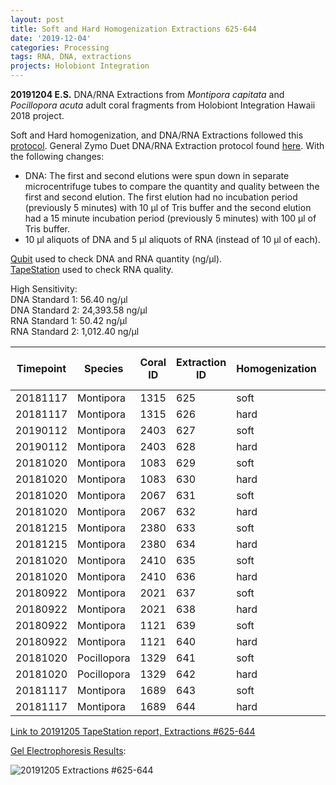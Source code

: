 ```yaml
---
layout: post
title: Soft and Hard Homogenization Extractions 625-644
date: '2019-12-04'
categories: Processing
tags: RNA, DNA, extractions
projects: Holobiont Integration
---
```


**20191204 E.S.**
DNA/RNA Extractions from *Montipora capitata* and *Pocillopora acuta* adult coral fragments from Holobiont Integration Hawaii 2018 project.  

Soft and Hard homogenization, and DNA/RNA Extractions followed this [protocol](https://github.com/emmastrand/EmmaStrand_Notebook/blob/master/_posts/2019-06-05-Soft-and-Hard-Homogenization-Protocol.md). General Zymo Duet DNA/RNA Extraction protocol found [here](https://github.com/emmastrand/EmmaStrand_Notebook/blob/master/_posts/2019-05-31-Zymo-Duet-RNA-DNA-Extraction-Protocol.md). With the following changes:  
- DNA: The first and second elutions were spun down in separate microcentrifuge tubes to compare the quantity and quality between the first and second elution. The first elution had no incubation period (previously 5 minutes) with 10 μl of Tris buffer and the second elution had a 15 minute incubation period (previously 5 minutes) with 100 μl of Tris buffer.  
- 10 μl aliquots of DNA and 5 μl aliquots of RNA (instead of 10 μl of each).  


[Qubit](https://github.com/emmastrand/EmmaStrand_Notebook/blob/master/_posts/2019-05-31-Qubit-Protocol.md) used to check DNA and RNA quantity (ng/μl).  
[TapeStation](https://github.com/emmastrand/EmmaStrand_Notebook/blob/master/_posts/2019-05-31-TapeStation-Protocol.md) used to check RNA quality.

High Sensitivity:  
DNA Standard 1:  56.40 ng/μl  
DNA Standard 2:  24,393.58 ng/μl  
RNA Standard 1:  50.42 ng/μl  
RNA Standard 2:  1,012.40 ng/μl

| Timepoint | Species     | Coral ID | Extraction ID | Homogenization | DNA Reading 1 | DNA Reading 2 | Average DNA ng/μl | RNA Reading 1 | RNA Reading 2 | Average RNA ng/μl | RIN |
|-----------|-------------|----------|---------------|----------------|---------------|---------------|-------------------|---------------|---------------|-------------------|-----|
| 20181117  | Montipora   | 1315     | 625           | soft           | 43.8          | 43.6          | 43.7              | 23.8          | 23.6          | 23.7              | 8.5 |
| 20181117  | Montipora   | 1315     | 626           | hard           | 23.8          | 23.8          | 23.8              | 14.9          | 14.8          | 14.85             | NA  |
| 20190112  | Montipora   | 2403     | 627           | soft           | 24.8          | 24.8          | 24.8              | 7.64          | 7.7           | 7.67              | **  |
| 20190112  | Montipora   | 2403     | 628           | hard           | 15.9          | 15.9          | 15.9              | 6.62          | 6.72          | 6.67              | NA  |
| 20181020  | Montipora   | 1083     | 629           | soft           | 21.8          | 21.8          | 21.8              | 15.3          | 15.4          | 15.35             | 8.6 |
| 20181020  | Montipora   | 1083     | 630           | hard           | 25.4          | 25.4          | 25.4              | 9.08          | 9.12          | 9.1               | NA  |
| 20181020  | Montipora   | 2067     | 631           | soft           | 16.1          | 16.1          | 16.1              | 8.4           | 8.46          | 8.43              | 8.4 |
| 20181020  | Montipora   | 2067     | 632           | hard           | 18.6          | 18.4          | 18.5              | 6.56          | 6.52          | 6.54              | NA  |
| 20181215  | Montipora   | 2380     | 633           | soft           | 23.2          | 23            | 23.1              | 18.9          | 18.8          | 18.85             | 8.8 |
| 20181215  | Montipora   | 2380     | 634           | hard           | 22.4          | 22.4          | 22.4              | 14.6          | 14.6          | 14.6              | NA  |
| 20181020  | Montipora   | 2410     | 635           | soft           | 35.8          | 35.6          | 35.7              | 12.1          | 12.1          | 12.1              | 8.5 |
| 20181020  | Montipora   | 2410     | 636           | hard           | 18.2          | 18.2          | 18.2              | 8.68          | 8.6           | 8.64              | NA  |
| 20180922  | Montipora   | 2021     | 637           | soft           | 51.2          | 51.2          | 51.2              | 17.7          | 17.6          | 17.65             | 8.5 |
| 20180922  | Montipora   | 2021     | 638           | hard           | 11.1          | 11            | 11.05             | 16.4          | 16.3          | 16.35             | NA  |
| 20180922  | Montipora   | 1121     | 639           | soft           | 30.2          | 30            | 30.1              | 16.9          | 16.9          | 16.9              | 8.7 |
| 20180922  | Montipora   | 1121     | 640           | hard           | 20.4          | 20.4          | 20.4              | 10.8          | 10.8          | 10.8              | NA  |
| 20181020  | Pocillopora | 1329     | 641           | soft           | 41.8          | 41.6          | 41.7              | 48            | 48            | 48                | 8.7 |
| 20181020  | Pocillopora | 1329     | 642           | hard           | 48.2          | 48            | 48.1              | 36.4          | 36.6          | 36.5              | NA  |
| 20181117  | Montipora   | 1689     | 643           | soft           | 10.6          | 10.6          | 10.6              | 6.7           | 6.7           | 6.7               | 7.9 |s
| 20181117  | Montipora   | 1689     | 644           | hard           | 9.04          | 9             | 9.02              | 5.4           | 5.36          | 5.38              | NA  |

[Link to 20191205 TapeStation report, Extractions #625-644](https://github.com/emmastrand/EmmaStrand_Notebook/blob/master/TapeStation/2019-12-05%20-%2017.27.49.pdf)

[Gel Electrophoresis Results](https://github.com/emmastrand/EmmaStrand_Notebook/blob/master/_posts/2019-07-16-Gel-Electrophoresis-Protocol.md):

![20191205 Extractions #625-644]()
